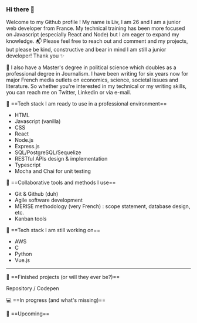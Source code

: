 ### Hi there 👋

Welcome to my Github profile ! My name is Liv, I am 26 and I am a junior web developer from France. My technical training has been more focused on Javascript (especially React and Node) but I am eager to expand my knowledge. 
📬 Please feel free to reach out and comment and my projects, but please be kind, constructive and bear in mind I am still a junior developer! Thank you ✨ 

📰 I also have a Master's degree in political science which doubles as a professional degree in Journalism. I have been writing for six years now for major French media outlets on economics, science, societal issues and literature. So whether you're interested in my technical or my writing skills, you can reach me on Twitter, Linkedin or via e-mail. 

📍 ==Tech stack I am ready to use in a professional environment==
- HTML
- Javascript (vanilla)
- CSS
- React 
- Node.js
- Express.js
- SQL/PostgreSQL/Sequelize
- RESTful APIs design & implementation
- Typescript
- Mocha and Chai for unit testing 

📍 ==Collaborative tools and methods I use==
- Git & Github (duh)
- Agile software development 
- MERISE methodology (very French) : scope statement, database design, etc.
- Kanban tools

📍 ==Tech stack I am still working on==
- AWS
- C
- Python
- Vue.js

---

💾 ==Finished projects (or will they ever be?)==

Repository / Codepen 

💻 ==In progress (and what's missing)==

🔮 ==Upcoming==

